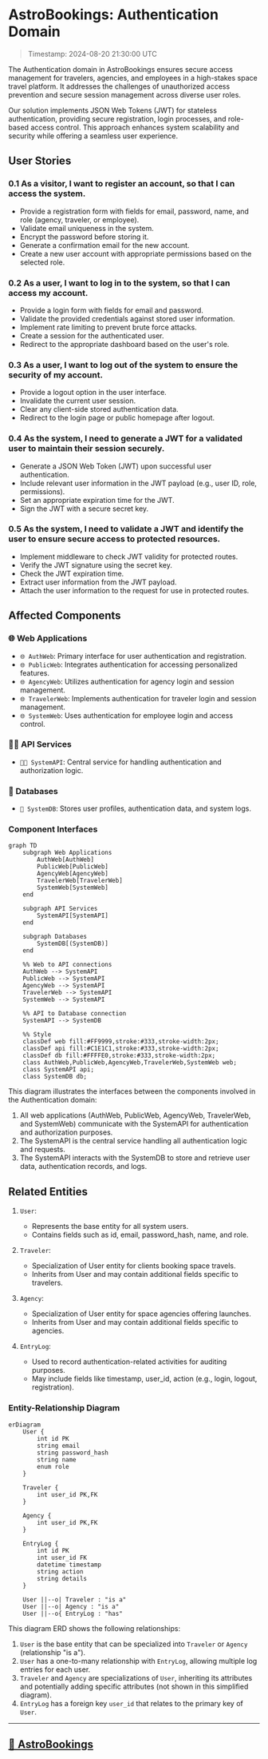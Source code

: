 # AstroBookings: Authentication Domain

> Timestamp: 2024-08-20 21:30:00 UTC

The Authentication domain in AstroBookings ensures secure access management for travelers, agencies, and employees in a high-stakes space travel platform. It addresses the challenges of unauthorized access prevention and secure session management across diverse user roles.

Our solution implements JSON Web Tokens (JWT) for stateless authentication, providing secure registration, login processes, and role-based access control. This approach enhances system scalability and security while offering a seamless user experience.

## User Stories

### 0.1 As a visitor, I want to register an account, so that I can access the system.

- Provide a registration form with fields for email, password, name, and role (agency, traveler, or employee).
- Validate email uniqueness in the system.
- Encrypt the password before storing it.
- Generate a confirmation email for the new account.
- Create a new user account with appropriate permissions based on the selected role.

### 0.2 As a user, I want to log in to the system, so that I can access my account.

- Provide a login form with fields for email and password.
- Validate the provided credentials against stored user information.
- Implement rate limiting to prevent brute force attacks.
- Create a session for the authenticated user.
- Redirect to the appropriate dashboard based on the user's role.

### 0.3 As a user, I want to log out of the system to ensure the security of my account.

- Provide a logout option in the user interface.
- Invalidate the current user session.
- Clear any client-side stored authentication data.
- Redirect to the login page or public homepage after logout.

### 0.4 As the system, I need to generate a JWT for a validated user to maintain their session securely.

- Generate a JSON Web Token (JWT) upon successful user authentication.
- Include relevant user information in the JWT payload (e.g., user ID, role, permissions).
- Set an appropriate expiration time for the JWT.
- Sign the JWT with a secure secret key.

### 0.5 As the system, I need to validate a JWT and identify the user to ensure secure access to protected resources.

- Implement middleware to check JWT validity for protected routes.
- Verify the JWT signature using the secret key.
- Check the JWT expiration time.
- Extract user information from the JWT payload.
- Attach the user information to the request for use in protected routes.

## Affected Components

### 🌐 Web Applications

- `🌐 AuthWeb`: Primary interface for user authentication and registration.
- `🌐 PublicWeb`: Integrates authentication for accessing personalized features.
- `🌐 AgencyWeb`: Utilizes authentication for agency login and session management.
- `🌐 TravelerWeb`: Implements authentication for traveler login and session management.
- `🌐 SystemWeb`: Uses authentication for employee login and access control.

### 🧑‍💼 API Services

- `🧑‍💼 SystemAPI`: Central service for handling authentication and authorization logic.

### 📇 Databases

- `📇 SystemDB`: Stores user profiles, authentication data, and system logs.

### Component Interfaces

```mermaid
graph TD
    subgraph Web Applications
        AuthWeb[AuthWeb]
        PublicWeb[PublicWeb]
        AgencyWeb[AgencyWeb]
        TravelerWeb[TravelerWeb]
        SystemWeb[SystemWeb]
    end

    subgraph API Services
        SystemAPI[SystemAPI]
    end

    subgraph Databases
        SystemDB[(SystemDB)]
    end

    %% Web to API connections
    AuthWeb --> SystemAPI
    PublicWeb --> SystemAPI
    AgencyWeb --> SystemAPI
    TravelerWeb --> SystemAPI
    SystemWeb --> SystemAPI

    %% API to Database connection
    SystemAPI --> SystemDB

    %% Style
    classDef web fill:#FF9999,stroke:#333,stroke-width:2px;
    classDef api fill:#C1E1C1,stroke:#333,stroke-width:2px;
    classDef db fill:#FFFFE0,stroke:#333,stroke-width:2px;
    class AuthWeb,PublicWeb,AgencyWeb,TravelerWeb,SystemWeb web;
    class SystemAPI api;
    class SystemDB db;
```

This diagram illustrates the interfaces between the components involved in the Authentication domain:

1. All web applications (AuthWeb, PublicWeb, AgencyWeb, TravelerWeb, and SystemWeb) communicate with the SystemAPI for authentication and authorization purposes.
2. The SystemAPI is the central service handling all authentication logic and requests.
3. The SystemAPI interacts with the SystemDB to store and retrieve user data, authentication records, and logs.

## Related Entities

1. `User`:

   - Represents the base entity for all system users.
   - Contains fields such as id, email, password_hash, name, and role.

2. `Traveler`:

   - Specialization of User entity for clients booking space travels.
   - Inherits from User and may contain additional fields specific to travelers.

3. `Agency`:

   - Specialization of User entity for space agencies offering launches.
   - Inherits from User and may contain additional fields specific to agencies.

4. `EntryLog`:
   - Used to record authentication-related activities for auditing purposes.
   - May include fields like timestamp, user_id, action (e.g., login, logout, registration).

### Entity-Relationship Diagram

```mermaid
erDiagram
    User {
        int id PK
        string email
        string password_hash
        string name
        enum role
    }

    Traveler {
        int user_id PK,FK
    }

    Agency {
        int user_id PK,FK
    }

    EntryLog {
        int id PK
        int user_id FK
        datetime timestamp
        string action
        string details
    }

    User ||--o| Traveler : "is a"
    User ||--o| Agency : "is a"
    User ||--o{ EntryLog : "has"
```

This diagram ERD shows the following relationships:

1. `User` is the base entity that can be specialized into `Traveler` or `Agency` (relationship "is a").
2. `User` has a one-to-many relationship with `EntryLog`, allowing multiple log entries for each user.
3. `Traveler` and `Agency` are specializations of `User`, inheriting its attributes and potentially adding specific attributes (not shown in this simplified diagram).
4. `EntryLog` has a foreign key `user_id` that relates to the primary key of `User`.

---

## [🚀 AstroBookings](https://github.com/AstroBookings)
